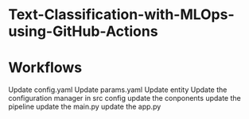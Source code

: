 # Text-Classification-with-MLOps-using-GitHub-Actions

# Workflows
Update config.yaml
Update params.yaml
Update entity
Update the configuration manager in src config
update the conponents
update the pipeline
update the main.py
update the app.py